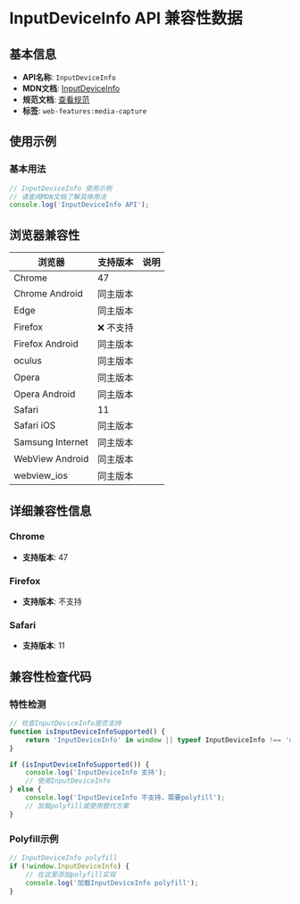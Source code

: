 # InputDeviceInfo API 兼容性数据

## 基本信息

- **API名称**: `InputDeviceInfo`
- **MDN文档**: [InputDeviceInfo](https://developer.mozilla.org/docs/Web/API/InputDeviceInfo)
- **规范文档**: [查看规范](https://w3c.github.io/mediacapture-main/#dom-inputdeviceinfo)
- **标签**: `web-features:media-capture`

## 使用示例

### 基本用法

```javascript
// InputDeviceInfo 使用示例
// 请查阅MDN文档了解具体用法
console.log('InputDeviceInfo API');
```

## 浏览器兼容性

| 浏览器 | 支持版本 | 说明 |
|--------|----------|------|
| Chrome | 47 |  |
| Chrome Android | 同主版本 |  |
| Edge | 同主版本 |  |
| Firefox | ❌ 不支持 |  |
| Firefox Android | 同主版本 |  |
| oculus | 同主版本 |  |
| Opera | 同主版本 |  |
| Opera Android | 同主版本 |  |
| Safari | 11 |  |
| Safari iOS | 同主版本 |  |
| Samsung Internet | 同主版本 |  |
| WebView Android | 同主版本 |  |
| webview_ios | 同主版本 |  |

## 详细兼容性信息

### Chrome

- **支持版本**: 47

### Firefox

- **支持版本**: 不支持

### Safari

- **支持版本**: 11

## 兼容性检查代码

### 特性检测

```javascript
// 检查InputDeviceInfo是否支持
function isInputDeviceInfoSupported() {
    return 'InputDeviceInfo' in window || typeof InputDeviceInfo !== 'undefined';
}

if (isInputDeviceInfoSupported()) {
    console.log('InputDeviceInfo 支持');
    // 使用InputDeviceInfo
} else {
    console.log('InputDeviceInfo 不支持，需要polyfill');
    // 加载polyfill或使用替代方案
}
```

### Polyfill示例

```javascript
// InputDeviceInfo polyfill
if (!window.InputDeviceInfo) {
    // 在这里添加polyfill实现
    console.log('加载InputDeviceInfo polyfill');
}
```

